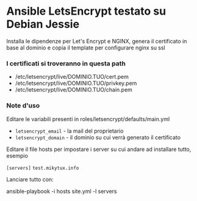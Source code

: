 # Ansible LetsEncrypt testato su Debian Jessie

Installa le dipendenze per Let's Encrypt e NGINX, genera il certificato in base al dominio e copia il template per configurare nginx su ssl

### I certificati si troveranno in questa path

* /etc/letsencrypt/live/DOMINIO.TUO/cert.pem
* /etc/letsencrypt/live/DOMINIO.TUO/privkey.pem
* /etc/letsencrypt/live/DOMINIO.TUO/chain.pem


### Note d'uso

Editare le variabili presenti in
       roles/letsencrypt/defaults/main.yml

* `letsencrypt_email` - la mail del proprietario
* `letsencrypt_domain` - il dominio su cui verrà generato il certificato


Editare il file hosts per impostare i server su cui andare ad installare tutto, esempio

`[servers]`
`test.mikytux.info`


Lanciare tutto con:

ansible-playbook -i hosts site.yml -l servers
